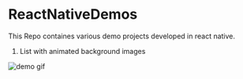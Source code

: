# ReactNativeDemos

This Repo containes various demo projects developed in react native.


1. List with animated background images 

![demo gif](https://github.com/rajtejani/ReactNativeDemos/blob/master/gifs/Scroll_Image_BG.gif)
